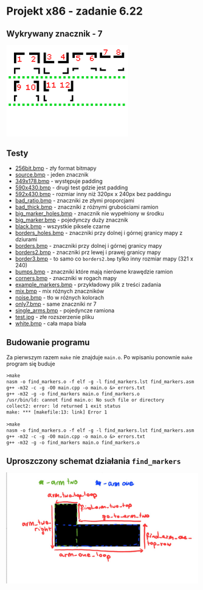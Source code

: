 # Projekt x86 - zadanie 6.22

## Wykrywany znacznik - 7

![example_markers](./tests/example_markers.bmp)

## Testy

- [256bit.bmp](./tests/256bit.bmp) - zły format bitmapy
- [source.bmp](source.bmp) - jeden znacznik
- [349x178.bmp](./tests/349x178.bmp) - występuje padding
- [590x430.bmp](./tests/590x430.bmp) - drugi test gdzie jest padding
- [592x430.bmp](./tests/592x430.bmp) - rozmiar inny niż 320px x 240px bez paddingu
- [bad_ratio.bmp](./tests/bad_ratio.bmp) - znaczniki ze złymi proporcjami
- [bad_thick.bmp](./tests/bad_thick.bmp) - znaczniki z różnymi grubościami ramion
- [big_marker_holes.bmp](./tests/big_marker_holes.bmp) - znacznik nie wypełniony w środku
- [big_marker.bmp](./tests/big_marker.bmp) - pojedynczy duży znacznik
- [black.bmp](./tests/black.bmp) - wszystkie piksele czarne
- [borders_holes.bmp](./tests/borders_holes.bmp) - znaczniki przy dolnej i górnej granicy mapy z dziurami
- [borders.bmp](./tests/borders.bmp) - znaczniki przy dolnej i górnej granicy mapy
- [borders2.bmp](./tests/borders2.bmp) - znaczniki prz lewej i prawej granicy mapy
- [border3.bmp](./tests/borders3.bmp) - to samo co `borders2.bmp` tylko inny rozmiar mapy (321 x 240)
- [bumps.bmp](./tests/bumps.bmp) - znaczniki które mają nierówne krawędzie ramion
- [corners.bmp](./tests/corners.bmp) - znaczniki w rogach mapy
- [example_markers.bmp](./tests/example_markers.bmp) - przykładowy plik z treści zadania
- [mix.bmp](./tests/mix.bmp) - mix różnych znaczników
- [noise.bmp](./tests/noise.bmp) - tło w różnych kolorach
- [only7.bmp](./tests/only7.bmp) - same znaczniki nr 7
- [single_arms.bmp](./tests/single_arms.bmp) - pojedyncze ramiona
- [test.jpg](./tests/test.jpg) - złe rozszerzenie pliku
- [white.bmp](./tests/white.bmp) - cała mapa biała

## Budowanie programu
Za pierwszym razem `make` nie znajduje `main.o`. Po wpisaniu ponownie `make` program się buduje
```
>make                                                                           
nasm -o find_markers.o -f elf -g -l find_markers.lst find_markers.asm
g++ -m32 -c -g -O0 main.cpp -o main.o &> errors.txt
g++ -m32 -g -o find_markers main.o find_markers.o 
/usr/bin/ld: cannot find main.o: No such file or directory
collect2: error: ld returned 1 exit status
make: *** [makefile:13: link] Error 1

>make
nasm -o find_markers.o -f elf -g -l find_markers.lst find_markers.asm
g++ -m32 -c -g -O0 main.cpp -o main.o &> errors.txt
g++ -m32 -g -o find_markers main.o find_markers.o
```

## Uproszczony schemat działania `find_markers`
<img src="schemat.jpg" alt="schemat" width="800"/>